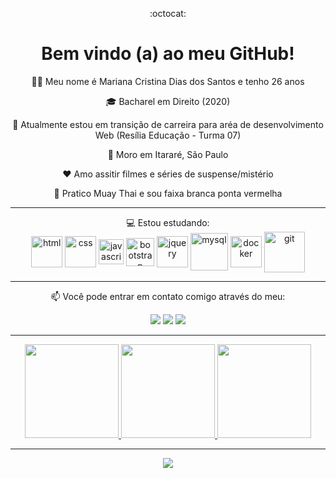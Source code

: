 <div align="center">

 :octocat: <h1>Bem vindo (a) ao meu GitHub!</h1>

  👩‍💻 Meu nome é Mariana Cristina Dias dos Santos e tenho 26 anos
 
  🎓 Bacharel em Direito (2020)
 
  🔄 Atualmente estou em transição de carreira para aréa de desenvolvimento Web (Resília Educação - Turma 07)
 
  📌 Moro em Itararé, São Paulo
 
  ❤️ Amo assitir filmes e séries de suspense/mistério
 
  🥋 Pratico Muay Thai e sou faixa branca ponta vermelha
 </div>
 
 ---
 
<div align= "center"> 
 💻 Estou estudando:
 <br>
 
  <img align="center" alt="html" height="50" width="50" src="https://cdn.iconscout.com/icon/free/png-256/html5-41-1175209.png">
  <img align="center" alt="css" height="50" width="50" src="https://cdn.iconscout.com/icon/free/png-256/css3-10-1175238.png">
  <img align="center" alt="javascript" height="40" width="40" src="https://cdn.iconscout.com/icon/free/png-256/javascript-2752148-2284965.png">
  <img align="center" alt="bootstrap" height="45" width="45" src="https://cdn.iconscout.com/icon/free/png-256/bootstrap-6-1175203.png">
  <img align="center" alt="jquery" height="50" width="50" src="https://cdn.iconscout.com/icon/free/png-256/jquery-8-1175153.png">
  <img align="center" alt="mysql" height="60" width="60" src="https://cdn.iconscout.com/icon/free/png-256/mysql-3628940-3030165.png">
  <img align="center" alt="docker" height="50" width="50" src="https://cdn.iconscout.com/icon/free/png-256/docker-12-1175229.png">
  <img align="center" alt="git" height="65" width="65" src="https://cdn.iconscout.com/icon/free/png-256/git-16-1175195.png">
 
</div>
 
 ---
<div align="center">
📫 Você pode entrar em contato comigo através do meu:
 
 <a href="https://www.linkedin.com/in/marianacristinadiasdossantos/"><img src="https://img.shields.io/badge/-LinkedIn-%230077B5?style=for-the-badge&logo=linkedin&logoColor=white" target="_blank"></a> 
 <a href = "mailto:marianacristinasantos05@gmail.com"><img src="https://img.shields.io/badge/Gmail-D14836?style=for-the-badge&logo=gmail&logoColor=white" target="_blank"></a>
 <a href = "https://api.whatsapp.com/send/?phone=15996164729&text&app_absent=0"><img src="https://img.shields.io/badge/WhatsApp-25D366?style=for-the-badge&logo=whatsapp&logoColor=white"></a>
 
</div>

---

<div align="center">
 
  <a href="https://github.com/mmcrisx">
  <img height="150em" src="https://github-readme-stats.vercel.app/api?username=mmcrisx&show_icons=true&theme=dracula&include_all_commits=true&count_private=true"/>
  <img height="150em" src="https://github-readme-stats.vercel.app/api/top-langs/?username=mmcrisx&layout=compact&langs_count=7&theme=dracula"/>
  <img height="150em" src="https://github-readme-streak-stats.herokuapp.com/?user=mmcrisx&show=anuraghazra&show_icons=true&theme=dracula"/>
   
</div>

   ---  
 <div align="center">

![](https://komarev.com/ghpvc/?username=mmcrisx&color=blue&style=flat)
 </div>
